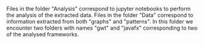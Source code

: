 Files in the folder "Analysis" correspond to jupyter notebooks to perform the analysis of the extracted data.
Files in the folder "Data" correspond to information extracted from both "graphs" and "patterns".
In this folder we encounter two folders with names "gwt" and "javafx" corresponding to two of the analysed frameworks.